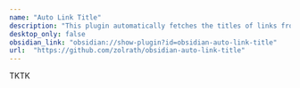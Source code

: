 ```yaml
---
name: "Auto Link Title"
description: "This plugin automatically fetches the titles of links from the web"
desktop_only: false
obsidian_link: "obsidian://show-plugin?id=obsidian-auto-link-title"
url:  "https://github.com/zolrath/obsidian-auto-link-title"
---
```

TKTK
